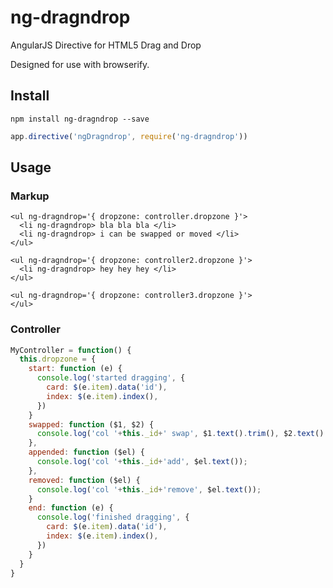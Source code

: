 ng-dragndrop
===================

AngularJS Directive for HTML5 Drag and Drop

Designed for use with browserify.

## Install

`npm install ng-dragndrop --save`

```js
app.directive('ngDragndrop', require('ng-dragndrop'))
```

## Usage

### Markup

```
<ul ng-dragndrop='{ dropzone: controller.dropzone }'>
  <li ng-dragndrop> bla bla bla </li>
  <li ng-dragndrop> i can be swapped or moved </li>
</ul>

<ul ng-dragndrop='{ dropzone: controller2.dropzone }'>
  <li ng-dragndrop> hey hey hey </li>
</ul>

<ul ng-dragndrop='{ dropzone: controller3.dropzone }'>
</ul>
```

### Controller

```js
MyController = function() {
  this.dropzone = {
    start: function (e) {
      console.log('started dragging', {
        card: $(e.item).data('id'),
        index: $(e.item).index(),
      })
    }
    swapped: function ($1, $2) {
      console.log('col '+this._id+' swap', $1.text().trim(), $2.text().trim());
    },
    appended: function ($el) {
      console.log('col '+this._id+'add', $el.text());
    },
    removed: function ($el) {
      console.log('col '+this._id+'remove', $el.text());
    }
    end: function (e) {
      console.log('finished dragging', {
        card: $(e.item).data('id'),
        index: $(e.item).index(),
      })
    }
  }
}
```
